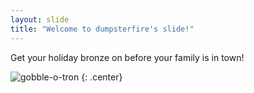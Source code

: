 ```yaml
---
layout: slide
title: "Welcome to dumpsterfire's slide!"
---
```


Get your holiday bronze on before your family is in town! 

![gobble-o-tron](https://octodex.github.com/images/gobbleotron.gif)
{: .center}
